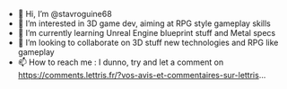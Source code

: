 - 👋 Hi, I’m @stavroguine68
- 👀 I’m interested in 3D game dev, aiming at RPG style gameplay skills
- 🌱 I’m currently learning Unreal Engine blueprint stuff and Metal specs
- 💞️ I’m looking to collaborate on 3D stuff new technologies and RPG like gameplay
- 📫 How to reach me : I dunno, try and let a comment on https://comments.lettris.fr/?vos-avis-et-commentaires-sur-lettris...

<!---
stavroguine68/stavroguine68 is a ✨ special ✨ repository because its `README.md` (this file) appears on your GitHub profile.
You can click the Preview link to take a look at your changes.
--->
